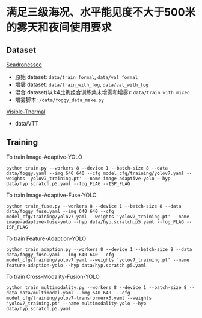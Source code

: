 # 满足三级海况、水平能见度不大于500米的雾天和夜间使用要求 

## Dataset
[Seadronessee](https://seadronessee.cs.uni-tuebingen.de/)
- 原始 dataset: <code>data/train_formal</code>, <code>data/val_formal</code>
- 增雾 dataset: <code>data/train_with_fog</code>, <code>data/val_with_fog</code>
- 混合 dataset(以1:4比例组合训练集未增雾和增雾): <code>data/train_with_mixed</code>
- 增雾脚本: <code>/data/foggy_data_make.py</code>

[Visible-Thermal](https://arxiv.org/abs/2406.14482)
- data/VTT

## Training
To train Image-Adaptive-YOLO
```
python train.py --workers 8 --device 1 --batch-size 8 --data data/foggy.yaml --img 640 640 --cfg model_cfg/training/yolov7.yaml --weights 'yolov7_training.pt' --name image-adaptive-yolo --hyp data/hyp.scratch.p5.yaml --fog_FLAG --ISP_FLAG
```

To train Image-Adaptive-Fuse-YOLO 
```
python train_fuse.py --workers 8 --device 1 --batch-size 8 --data data/foggy_fuse.yaml --img 640 640 --cfg model_cfg/training/yolov7.yaml --weights 'yolov7_training.pt' --name image-adaptive-fuse-yolo --hyp data/hyp.scratch.p5.yaml --fog_FLAG --ISP_FLAG
```

To train Feature-Adaption-YOLO
```
python train_adaption.py --workers 8 --device 1 --batch-size 8 --data data/foggy_fuse.yaml --img 640 640 --cfg model_cfg/training/yolov7.yaml --weights 'yolov7_training.pt' --name feature-adaption-yolo --hyp data/hyp.scratch.p5.yaml
```

To train Cross-Modality-Fusion-YOLO
```
python train_multimodality.py --workers 8 --device 1 --batch-size 8 --data data/multimodal.yaml --img 640 640  --cfg model_cfg/training/yolov7-transformerx3.yaml --weights 'yolov7_training.pt' --name multimodality-yolo --hyp data/hyp.scratch.p5.yaml
```



